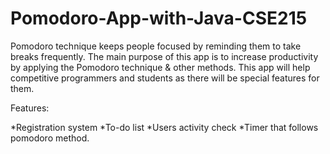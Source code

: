 # Pomodoro-App-with-Java-CSE215

Pomodoro technique keeps people focused by reminding them to take breaks frequently. 
The main purpose of this app is to increase productivity by applying the Pomodoro technique & other methods. 
This app will help competitive programmers and students as there will be special features for them.

Features:

*Registration system
*To-do list
*Users activity check
*Timer that follows pomodoro method.
